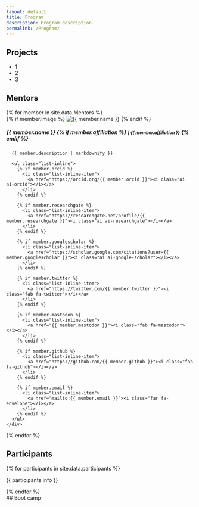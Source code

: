 ```yaml
---
layout: default
title: Program
description: Program description.
permalink: /Program/
---
```


## Projects
- 1
- 2
- 3

## Mentors

<div class="row cards mt-4">
{% for member in site.data.Mentors %}
  <div class="d-flex team-member col-md-6">
    <div class="flex-shrink-0 me-3">
      {% if member.image %}
        <img src="{{ member.image | relative_url }}" alt="{{ member.name }}">
      {% endif %}
    </div>
    <div>
      <h5 id="{{ member.name | strip | url_encode }}">
        {{ member.name }}
        {% if member.affiliation %}
          <small class="text-muted">| {{ member.affiliation }}</small>
        {% endif %}
      </h5>

      {{ member.description | markdownify }}

      <ul class="list-inline">
        {% if member.orcid %}
          <li class="list-inline-item">
            <a href="https://orcid.org/{{ member.orcid }}"><i class="ai ai-orcid"></i></a>
          </li>
        {% endif %}

        {% if member.researchgate %}
          <li class="list-inline-item">
            <a href="https://researchgate.net/profile/{{ member.researchgate }}"><i class="ai ai-researchgate"></i></a>
          </li>
        {% endif %}
        
        {% if member.googlescholar %}
          <li class="list-inline-item">
            <a href="https://scholar.google.com/citations?user={{ member.googlescholar }}"><i class="ai ai-google-scholar"></i></a>
          </li>
        {% endif %}

        {% if member.twitter %}
          <li class="list-inline-item">
            <a href="https://twitter.com/{{ member.twitter }}"><i class="fab fa-twitter"></i></a>
          </li>
        {% endif %}

        {% if member.mastodon %}
          <li class="list-inline-item">
            <a href="{{ member.mastodon }}"><i class="fab fa-mastodon"></i></a>
          </li>
        {% endif %}

        {% if member.github %}
          <li class="list-inline-item">
            <a href="https://github.com/{{ member.github }}"><i class="fab fa-github"></i></a>
          </li>
        {% endif %}

        {% if member.email %}
          <li class="list-inline-item">
            <a href="mailto:{{ member.email }}"><i class="far fa-envelope"></i></a>
          </li>
        {% endif %}
      </ul>
    </div>
  </div>
{% endfor %}
</div>

## Participants
<div class="row cards mt-4">
  {% for participants in site.data.participants %}
  <p class="col-md-6">{{ participants.info }}</p>
  {% endfor %}
</div>
## Boot camp
